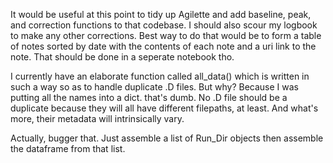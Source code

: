 It would be useful at this point to tidy up Agilette and add baseline, peak, and correction functions to that codebase. I should also scour my logbook to make any other corrections. Best way to do that would be to form a table of notes sorted by date with the contents of each note and a uri link to the note. That should be done in a seperate notebook tho.

I currently have an elaborate function called all_data() which is written in such a way so as to handle duplicate .D files. But why? Because I was putting all the names into a dict. that's dumb. No .D file should be a duplicate because they will all have different filepaths, at least. And what's more, their metadata will intrinsically vary.

Actually, bugger that. Just assemble a list of Run_Dir objects then assemble the dataframe from that list.